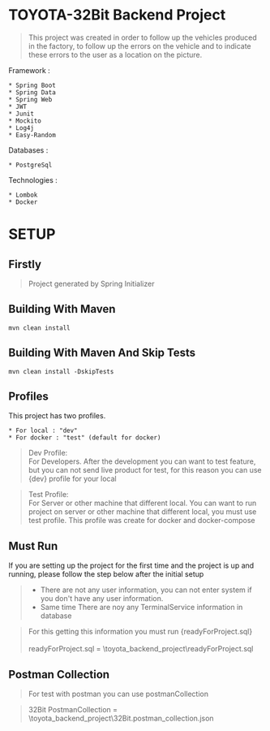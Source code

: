 # TOYOTA-32Bit Backend Project

> This project was created in order to follow up the vehicles produced in the factory,
> to follow up the errors on the vehicle and to indicate these errors to the user as a location on the picture.

Framework :

    * Spring Boot 
    * Spring Data 
    * Spring Web
    * JWT
    * Junit   
    * Mockito
    * Log4j
    * Easy-Random

Databases :

    * PostgreSql

Technologies :

    * Lombok
    * Docker

# SETUP

## Firstly

> Project generated by Spring Initializer

## Building With Maven

```
mvn clean install
```

## Building With Maven And Skip Tests

```
mvn clean install -DskipTests
```

## Profiles

This project has two profiles.

    * For local : "dev"
    * For docker : "test" (default for docker)

> Dev Profile: <br>
> For Developers. After the development you can want to test feature, but you can not send live product for test, for
> this reason you can use {dev} profile for your local

> Test Profile: <br>
> For Server or other machine that different local. You can want to run project on server or other machine that
> different local, you must use test profile. This profile was create for docker and docker-compose

## Must Run

If you are setting up the project for the first time and the project is up and running, please follow the step below
after the initial setup
> * There are not any user information, you can not enter system if you don't have any user information.
>* Same time There are noy any TerminalService information in database

> For this getting this information you must run {readyForProject.sql} <br><br>
> readyForProject.sql = \toyota_backend_project\readyForProject.sql

## Postman Collection

> For test with postman you can use postmanCollection

> 32Bit PostmanCollection = \toyota_backend_project\32Bit.postman_collection.json




    